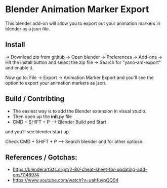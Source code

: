 # Blender Animation Marker Export

This blender add-on will allow you to export out your animation markers in
blender as a json file.


## Install
-> Download zip from github
-> Open blender -> Preferences -> Add-ons
-> Hit the install button and select the zip file
-> Search for "yano-am-export" and enable it.

Now go to: File -> Export -> Animation Marker Export and you'll see the
option to export your animation markers as json.


## Build / Contribting
- The easiest way is to add the Blender extension in visual studio.
- Then open up the __init__.py file
- CMD + SHIFT + P --> Blender Build and Start

and you'll see blender start up.

Check
CMD + SHIFT + P --> Search blender and for other optiosn.



## References / Gotchas:
- https://blenderartists.org/t/2-80-cheat-sheet-for-updating-add-ons/1148974
- https://www.youtube.com/watch?v=uahfuypQQ04